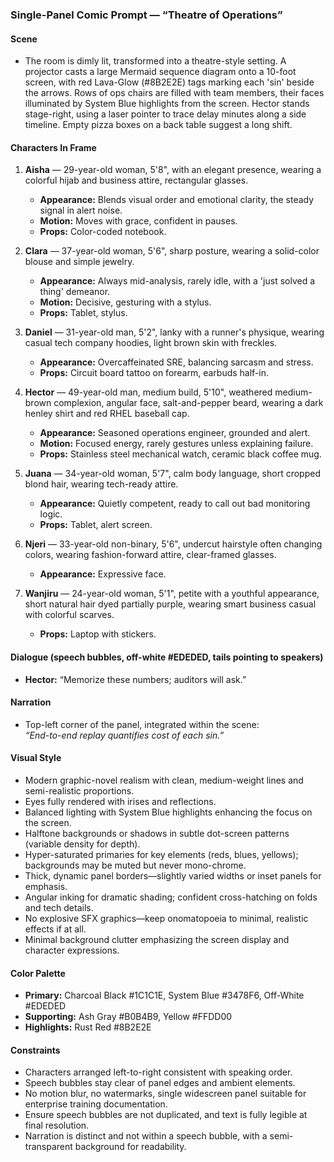 ### Single-Panel Comic Prompt — “Theatre of Operations”

#### Scene
- The room is dimly lit, transformed into a theatre-style setting. A projector casts a large Mermaid sequence diagram onto a 10-foot screen, with red Lava-Glow (#8B2E2E) tags marking each 'sin' beside the arrows. Rows of ops chairs are filled with team members, their faces illuminated by System Blue highlights from the screen. Hector stands stage-right, using a laser pointer to trace delay minutes along a side timeline. Empty pizza boxes on a back table suggest a long shift.

#### Characters In Frame
1. **Aisha** — 29-year-old woman, 5'8", with an elegant presence, wearing a colorful hijab and business attire, rectangular glasses.  
   - **Appearance:** Blends visual order and emotional clarity, the steady signal in alert noise.  
   - **Motion:** Moves with grace, confident in pauses.  
   - **Props:** Color-coded notebook.

2. **Clara** — 37-year-old woman, 5'6", sharp posture, wearing a solid-color blouse and simple jewelry.  
   - **Appearance:** Always mid-analysis, rarely idle, with a 'just solved a thing' demeanor.  
   - **Motion:** Decisive, gesturing with a stylus.  
   - **Props:** Tablet, stylus.

3. **Daniel** — 31-year-old man, 5'2", lanky with a runner's physique, wearing casual tech company hoodies, light brown skin with freckles.  
   - **Appearance:** Overcaffeinated SRE, balancing sarcasm and stress.  
   - **Props:** Circuit board tattoo on forearm, earbuds half-in.

4. **Hector** — 49-year-old man, medium build, 5'10", weathered medium-brown complexion, angular face, salt-and-pepper beard, wearing a dark henley shirt and red RHEL baseball cap.  
   - **Appearance:** Seasoned operations engineer, grounded and alert.  
   - **Motion:** Focused energy, rarely gestures unless explaining failure.  
   - **Props:** Stainless steel mechanical watch, ceramic black coffee mug.

5. **Juana** — 34-year-old woman, 5'7", calm body language, short cropped blond hair, wearing tech-ready attire.  
   - **Appearance:** Quietly competent, ready to call out bad monitoring logic.  
   - **Props:** Tablet, alert screen.

6. **Njeri** — 33-year-old non-binary, 5'6", undercut hairstyle often changing colors, wearing fashion-forward attire, clear-framed glasses.  
   - **Appearance:** Expressive face.

7. **Wanjiru** — 24-year-old woman, 5'1", petite with a youthful appearance, short natural hair dyed partially purple, wearing smart business casual with colorful scarves.  
   - **Props:** Laptop with stickers.

#### Dialogue (speech bubbles, off-white #EDEDED, tails pointing to speakers)
- **Hector:** “Memorize these numbers; auditors will ask.”

#### Narration
- Top-left corner of the panel, integrated within the scene:  
  *“End-to-end replay quantifies cost of each sin.”*

#### Visual Style
- Modern graphic-novel realism with clean, medium-weight lines and semi-realistic proportions.
- Eyes fully rendered with irises and reflections.
- Balanced lighting with System Blue highlights enhancing the focus on the screen.
- Halftone backgrounds or shadows in subtle dot-screen patterns (variable density for depth).
- Hyper-saturated primaries for key elements (reds, blues, yellows); backgrounds may be muted but never mono-chrome.
- Thick, dynamic panel borders—slightly varied widths or inset panels for emphasis.
- Angular inking for dramatic shading; confident cross-hatching on folds and tech details.
- No explosive SFX graphics—keep onomatopoeia to minimal, realistic effects if at all.
- Minimal background clutter emphasizing the screen display and character expressions.

#### Color Palette
- **Primary:** Charcoal Black #1C1C1E, System Blue #3478F6, Off-White #EDEDED  
- **Supporting:** Ash Gray #B0B4B9, Yellow #FFDD00
- **Highlights:** Rust Red #8B2E2E  

#### Constraints
- Characters arranged left-to-right consistent with speaking order.
- Speech bubbles stay clear of panel edges and ambient elements.
- No motion blur, no watermarks, single widescreen panel suitable for enterprise training documentation.
- Ensure speech bubbles are not duplicated, and text is fully legible at final resolution.
- Narration is distinct and not within a speech bubble, with a semi-transparent background for readability.